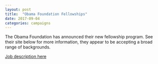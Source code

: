 ```yaml
---
layout: post
title:  "Obama Foundation Fellowships"
date: 2017-09-04
categories: campaigns
---
```


The Obama Foundation has announced their new fellowship program. See their site below for more information, they appear to be accepting a broad range of backgrounds.

[Job description here](https://www.obama.org/fellowship/)
